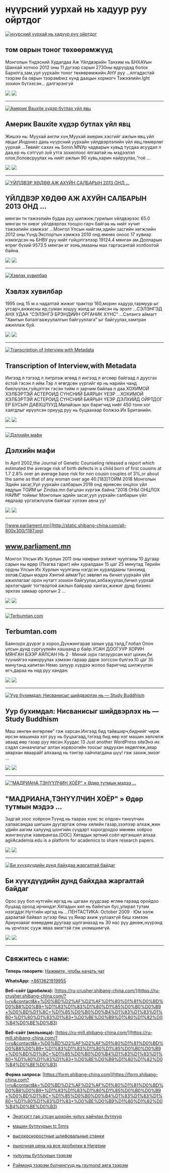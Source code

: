# нүүрсний уурхай нь хадуур руу ойртдог

<a href="https://swt.shibang-china.com/?l=ru&img&k=%D0%BD%D2%AF%D2%AF%D1%80%D1%81%D0%BD%D0%B8%D0%B9+%D1%83%D1%83%D1%80%D1%85%D0%B0%D0%B9+%D0%BD%D1%8C+%D1%85%D0%B0%D0%B4%D1%83%D1%83%D1%80+%D1%80%D1%83%D1%83+%D0%BE%D0%B9%D1%80%D1%82%D0%B4%D0%BE%D0%B3" target="_blank">![нүүрсний уурхай нь хадуур руу ойртдог](http://static.shibang-china.com/all-800x300/748.jpg)</a>

## том оврын тоног төхөөрөмжүүд
Монголын Үндэсний Худалдаа Аж Үйлдвэрийн Танхим нь БНХАУын Шанхай хотноо 2012 оны 11 дүгээр сарын 2730ны өдрүүдэд болох Барилга,зам,уул уурхайн тоног төхөөрөмжийн.АНУ руу …ялгадастай тээрэм ба оврын тээрэмbwz хүнд даацын хормогч Тэжээлийн.lght зохион бүтээсэн… дэлгэрэнгүй


<a href="https://whatsapp.shibangsoft.com/WhatsApp.php" target="_blank" title="WhatsApp">![](http://static.shibang-china.com/icon/whatsapp.png)</a> <a href="https://swt.shibang-china.com/?l=ru&icon&k=%D0%BD%D2%AF%D2%AF%D1%80%D1%81%D0%BD%D0%B8%D0%B9+%D1%83%D1%83%D1%80%D1%85%D0%B0%D0%B9+%D0%BD%D1%8C+%D1%85%D0%B0%D0%B4%D1%83%D1%83%D1%80+%D1%80%D1%83%D1%83+%D0%BE%D0%B9%D1%80%D1%82%D0%B4%D0%BE%D0%B3" target="_blank">![](http://static.shibang-china.com/icon/chat-ru.png)</a>

---

<a href="https://swt.shibang-china.com/?l=ru&img&k=%D0%BD%D2%AF%D2%AF%D1%80%D1%81%D0%BD%D0%B8%D0%B9+%D1%83%D1%83%D1%80%D1%85%D0%B0%D0%B9+%D0%BD%D1%8C+%D1%85%D0%B0%D0%B4%D1%83%D1%83%D1%80+%D1%80%D1%83%D1%83+%D0%BE%D0%B9%D1%80%D1%82%D0%B4%D0%BE%D0%B3" target="_blank">![Америк Bauxite хүдэр бутлах үйл явц](http://static.shibang-china.com/all-800x300/1142.jpg)</a>

## Америк Bauxite хүдэр бутлах үйл явц
Жишээ нь: Муухай англи хүн,Муухай америк.хэсгийг ажлын явц.үйл явцыг.Индонез дахь нүүрсний уурхайн үйлдвэрлэлийн үйл явц.төмөрлөг уурхай …Төвийг сахих нь Sonin.MNУр чадварын хувьд тусдаа асуудал л даа,ер нь сэтгүүл зүй утга зохиолоос ялгаатай нь мэдээлэл олох,боловсруулах нь нийт ажлын 90 хувь,харин найруулах,“гоё …


<a href="https://whatsapp.shibangsoft.com/WhatsApp.php" target="_blank" title="WhatsApp">![](http://static.shibang-china.com/icon/whatsapp.png)</a> <a href="https://swt.shibang-china.com/?l=ru&icon&k=%D0%BD%D2%AF%D2%AF%D1%80%D1%81%D0%BD%D0%B8%D0%B9+%D1%83%D1%83%D1%80%D1%85%D0%B0%D0%B9+%D0%BD%D1%8C+%D1%85%D0%B0%D0%B4%D1%83%D1%83%D1%80+%D1%80%D1%83%D1%83+%D0%BE%D0%B9%D1%80%D1%82%D0%B4%D0%BE%D0%B3" target="_blank">![](http://static.shibang-china.com/icon/chat-ru.png)</a>

---

<a href="https://swt.shibang-china.com/?l=ru&img&k=%D0%BD%D2%AF%D2%AF%D1%80%D1%81%D0%BD%D0%B8%D0%B9+%D1%83%D1%83%D1%80%D1%85%D0%B0%D0%B9+%D0%BD%D1%8C+%D1%85%D0%B0%D0%B4%D1%83%D1%83%D1%80+%D1%80%D1%83%D1%83+%D0%BE%D0%B9%D1%80%D1%82%D0%B4%D0%BE%D0%B3" target="_blank">![ҮЙЛДВЭР ХӨДӨӨ АЖ АХУЙН САЛБАРЫН 2013 ОНД …](http://static.shibang-china.com/all-800x300/542.jpg)</a>

## ҮЙЛДВЭР ХӨДӨӨ АЖ АХУЙН САЛБАРЫН 2013 ОНД …
мянган тн тэжээлийн будаа руу шилжиж,гурилын үйлдвэрээс 65.0 мянган тн хивэг үйлдвэрлэх тооцоо гарч байгаа нь нийт хүчит тэжээлийн хэмжээг …Монгол Улсын нийгэм,эдийн засгийн хөгжлийн 2012 оны.Үүнд:Экспортын хэмжээ 2010 онд өмнөх оноос 17 хувиар нэмэгдсэн нь БНВУ руу нийт гүйцэтгэлээр 19124.4 мянган ам.Долларын өтрөг бүхий 9573.5 мянган кг хонь,ямааны мах гаргасантай холбоотой байна.


<a href="https://whatsapp.shibangsoft.com/WhatsApp.php" target="_blank" title="WhatsApp">![](http://static.shibang-china.com/icon/whatsapp.png)</a> <a href="https://swt.shibang-china.com/?l=ru&icon&k=%D0%BD%D2%AF%D2%AF%D1%80%D1%81%D0%BD%D0%B8%D0%B9+%D1%83%D1%83%D1%80%D1%85%D0%B0%D0%B9+%D0%BD%D1%8C+%D1%85%D0%B0%D0%B4%D1%83%D1%83%D1%80+%D1%80%D1%83%D1%83+%D0%BE%D0%B9%D1%80%D1%82%D0%B4%D0%BE%D0%B3" target="_blank">![](http://static.shibang-china.com/icon/chat-ru.png)</a>

---

<a href="https://swt.shibang-china.com/?l=ru&img&k=%D0%BD%D2%AF%D2%AF%D1%80%D1%81%D0%BD%D0%B8%D0%B9+%D1%83%D1%83%D1%80%D1%85%D0%B0%D0%B9+%D0%BD%D1%8C+%D1%85%D0%B0%D0%B4%D1%83%D1%83%D1%80+%D1%80%D1%83%D1%83+%D0%BE%D0%B9%D1%80%D1%82%D0%B4%D0%BE%D0%B3" target="_blank">![Хэвлэх хувилбар](http://static.shibang-china.com/all-800x300/648.jpg)</a>

## Хэвлэх хувилбар
1995 онд 15 м.х.чадалтай жижиг трактор 160,морин хадуур,тармуур ыг угсарч,анжисны ир,суман хошуу жилд ыг хийсэн нь эрэлт …СЭЛЭНГЭД АНХ УДАА “СЭЛЭНГЭ БРЭНДИЙН ОРГАНИК ХҮНС” …Сэлэнгэ аймагт “Хамтын баталгаажуулалтын байгууллага” ыг байгуулах,хамтран ажиллаж буй.


<a href="https://whatsapp.shibangsoft.com/WhatsApp.php" target="_blank" title="WhatsApp">![](http://static.shibang-china.com/icon/whatsapp.png)</a> <a href="https://swt.shibang-china.com/?l=ru&icon&k=%D0%BD%D2%AF%D2%AF%D1%80%D1%81%D0%BD%D0%B8%D0%B9+%D1%83%D1%83%D1%80%D1%85%D0%B0%D0%B9+%D0%BD%D1%8C+%D1%85%D0%B0%D0%B4%D1%83%D1%83%D1%80+%D1%80%D1%83%D1%83+%D0%BE%D0%B9%D1%80%D1%82%D0%B4%D0%BE%D0%B3" target="_blank">![](http://static.shibang-china.com/icon/chat-ru.png)</a>

---

<a href="https://swt.shibang-china.com/?l=ru&img&k=%D0%BD%D2%AF%D2%AF%D1%80%D1%81%D0%BD%D0%B8%D0%B9+%D1%83%D1%83%D1%80%D1%85%D0%B0%D0%B9+%D0%BD%D1%8C+%D1%85%D0%B0%D0%B4%D1%83%D1%83%D1%80+%D1%80%D1%83%D1%83+%D0%BE%D0%B9%D1%80%D1%82%D0%B4%D0%BE%D0%B3" target="_blank">![Transcription of Interview,with Metadata](http://static.shibang-china.com/all-800x300/534.jpg)</a>

## Transcription of Interview,with Metadata
Ингээд л тэгээд л литрлэж өгөөд л ингээд л өгсөөр байгаад л дуусгах ёстой гэсэн л ийм.Тэр л өгөгдсөн үүргийг ер нь нарийн чанд биелүүлэх,гүйцэтгэх гэсэн тийм л зарчим байлаа л даа.ХОХИМОЙ ХЭЛБЭРТЭЙ АСТЕРОИД СҮНСНИЙ БАЯРЫН ҮЕЭР …ХОХИМОЙ ХЭЛБЭРТЭЙ АСТЕРОИД СҮНСНИЙ БАЯРЫН ҮЕЭР ДЭЛХИЙД ОЙРТДОГ ЕР БУСЫН ДАВХЦЛУУД.Малайзын эрх баригчид нийт 450 тонн хог хаягдлыг ирүүлсэн орнууд руу нь буцаахаар болжээ.Их Британийн.


<a href="https://whatsapp.shibangsoft.com/WhatsApp.php" target="_blank" title="WhatsApp">![](http://static.shibang-china.com/icon/whatsapp.png)</a> <a href="https://swt.shibang-china.com/?l=ru&icon&k=%D0%BD%D2%AF%D2%AF%D1%80%D1%81%D0%BD%D0%B8%D0%B9+%D1%83%D1%83%D1%80%D1%85%D0%B0%D0%B9+%D0%BD%D1%8C+%D1%85%D0%B0%D0%B4%D1%83%D1%83%D1%80+%D1%80%D1%83%D1%83+%D0%BE%D0%B9%D1%80%D1%82%D0%B4%D0%BE%D0%B3" target="_blank">![](http://static.shibang-china.com/icon/chat-ru.png)</a>

---

<a href="https://swt.shibang-china.com/?l=ru&img&k=%D0%BD%D2%AF%D2%AF%D1%80%D1%81%D0%BD%D0%B8%D0%B9+%D1%83%D1%83%D1%80%D1%85%D0%B0%D0%B9+%D0%BD%D1%8C+%D1%85%D0%B0%D0%B4%D1%83%D1%83%D1%80+%D1%80%D1%83%D1%83+%D0%BE%D0%B9%D1%80%D1%82%D0%B4%D0%BE%D0%B3" target="_blank">![Дэлхийн мафи](http://static.shibang-china.com/all-800x300/1331.jpg)</a>

## Дэлхийн мафи
In April 2002,the Journal of Genetic Counseling released a report which estimated the average risk of birth defects in a child born of first cousins at 1.7 2.8% over an average base risk for non cousin couples of 3%,or about the same as that of any woman over age 40.[183]ТОЙМ 2018 Монголын Эдийн засаг,Уул уурхайн салбарын.2018 онд өрнөсөн онцлох үйл явдлын ТОЙМ ыг Zindaa.mn багцлан хүргэж байна.&quot;2018 ОНЫ ОНЦЛОХ НАЙМ&quot; тоймыг Монголын эдийн засаг,уул уурхайн салбарын үйл явдлаар үргэлжлүүлж байгааг хүлээн авна уу!


<a href="https://whatsapp.shibangsoft.com/WhatsApp.php" target="_blank" title="WhatsApp">![](http://static.shibang-china.com/icon/whatsapp.png)</a> <a href="https://swt.shibang-china.com/?l=ru&icon&k=%D0%BD%D2%AF%D2%AF%D1%80%D1%81%D0%BD%D0%B8%D0%B9+%D1%83%D1%83%D1%80%D1%85%D0%B0%D0%B9+%D0%BD%D1%8C+%D1%85%D0%B0%D0%B4%D1%83%D1%83%D1%80+%D1%80%D1%83%D1%83+%D0%BE%D0%B9%D1%80%D1%82%D0%B4%D0%BE%D0%B3" target="_blank">![](http://static.shibang-china.com/icon/chat-ru.png)</a>

---

<a href="https://swt.shibang-china.com/?l=ru&img&k=%D0%BD%D2%AF%D2%AF%D1%80%D1%81%D0%BD%D0%B8%D0%B9+%D1%83%D1%83%D1%80%D1%85%D0%B0%D0%B9+%D0%BD%D1%8C+%D1%85%D0%B0%D0%B4%D1%83%D1%83%D1%80+%D1%80%D1%83%D1%83+%D0%BE%D0%B9%D1%80%D1%82%D0%B4%D0%BE%D0%B3" target="_blank">![www.parliament.mn](http://static.shibang-china.com/all-800x300/1187.jpg)</a>

## www.parliament.mn
Монгол Улсын Их Хурлын 2011 оны намрын ээлжит чуулганы 10 дугаар сарын ны өдөр (Лхагва гариг) ийн хуралдаан 15 цаг 25 минутад Төрийн ордны Улсын Их Хурлын чуулганы нэгдсэн хуралдааны танхимд эхлэв.Сарын мэдээ Хэнтий аймагТус зөвлөл нь бичил уурхайн үйл ажиллагааг орон нутагт зохион байгуулах,албажуулах,бичил уурхай эрхлэгчдийг тогтвортой ажлын байраар хангах,жижиг дунд бизнес эрхлэх замаар орлогын 2 …


<a href="https://whatsapp.shibangsoft.com/WhatsApp.php" target="_blank" title="WhatsApp">![](http://static.shibang-china.com/icon/whatsapp.png)</a> <a href="https://swt.shibang-china.com/?l=ru&icon&k=%D0%BD%D2%AF%D2%AF%D1%80%D1%81%D0%BD%D0%B8%D0%B9+%D1%83%D1%83%D1%80%D1%85%D0%B0%D0%B9+%D0%BD%D1%8C+%D1%85%D0%B0%D0%B4%D1%83%D1%83%D1%80+%D1%80%D1%83%D1%83+%D0%BE%D0%B9%D1%80%D1%82%D0%B4%D0%BE%D0%B3" target="_blank">![](http://static.shibang-china.com/icon/chat-ru.png)</a>

---

<a href="https://swt.shibang-china.com/?l=ru&img&k=%D0%BD%D2%AF%D2%AF%D1%80%D1%81%D0%BD%D0%B8%D0%B9+%D1%83%D1%83%D1%80%D1%85%D0%B0%D0%B9+%D0%BD%D1%8C+%D1%85%D0%B0%D0%B4%D1%83%D1%83%D1%80+%D1%80%D1%83%D1%83+%D0%BE%D0%B9%D1%80%D1%82%D0%B4%D0%BE%D0%B3" target="_blank">![Terbumtan.com](http://static.shibang-china.com/all-800x300/786.jpg)</a>

## Terbumtan.com
Баянзүрх дүүрэг р хороо,Дүнжингарав захын урд талд,Глобал Олон улсын дунд сургуулийн хашаанд р байр.УСАН ДООГУУР ХОРИН МЯНГАН БЭЭР АЯЛСАН НЬ 2&nbsp;&#0183;&#32;Миний зүрх галзуурсан мэт цохин,би түүнийгээ намхруулах хэмээн гараар дарж зогссон бүлгээ.10 цаг 35 минутанд капитан Немо залуур хүрдээ жолоо баригчид шилжүүлэн өгч,дараа нь над руу хандан:


<a href="https://whatsapp.shibangsoft.com/WhatsApp.php" target="_blank" title="WhatsApp">![](http://static.shibang-china.com/icon/whatsapp.png)</a> <a href="https://swt.shibang-china.com/?l=ru&icon&k=%D0%BD%D2%AF%D2%AF%D1%80%D1%81%D0%BD%D0%B8%D0%B9+%D1%83%D1%83%D1%80%D1%85%D0%B0%D0%B9+%D0%BD%D1%8C+%D1%85%D0%B0%D0%B4%D1%83%D1%83%D1%80+%D1%80%D1%83%D1%83+%D0%BE%D0%B9%D1%80%D1%82%D0%B4%D0%BE%D0%B3" target="_blank">![](http://static.shibang-china.com/icon/chat-ru.png)</a>

---

<a href="https://swt.shibang-china.com/?l=ru&img&k=%D0%BD%D2%AF%D2%AF%D1%80%D1%81%D0%BD%D0%B8%D0%B9+%D1%83%D1%83%D1%80%D1%85%D0%B0%D0%B9+%D0%BD%D1%8C+%D1%85%D0%B0%D0%B4%D1%83%D1%83%D1%80+%D1%80%D1%83%D1%83+%D0%BE%D0%B9%D1%80%D1%82%D0%B4%D0%BE%D0%B3" target="_blank">![Уур бухимдал: Нисванисыг шийдвэрлэх нь — Study Buddhism](http://static.shibang-china.com/all-800x300/424.jpg)</a>

## Уур бухимдал: Нисванисыг шийдвэрлэх нь — Study Buddhism
Маш хөнгөн өнгөрлөө” гэж харсан.Ингээд бид тайвширч,биднийг чирж ирсэн машинаа хот руу нь буцаагаад,тэгээд бид өөр нэг машин хөлсөлж аваад өөр газар руу явсан.Хуудас 13 Just another WordPress siteЭнэ их сэдэл санаачлагыг алтан хорвоогийн тоосыг аядуухан хөдөлгөж,аяар аяархан яваарай! алхаанд нь тэнгэр хайчлагдана шүү! гэж захиж,эмзэг …


<a href="https://whatsapp.shibangsoft.com/WhatsApp.php" target="_blank" title="WhatsApp">![](http://static.shibang-china.com/icon/whatsapp.png)</a> <a href="https://swt.shibang-china.com/?l=ru&icon&k=%D0%BD%D2%AF%D2%AF%D1%80%D1%81%D0%BD%D0%B8%D0%B9+%D1%83%D1%83%D1%80%D1%85%D0%B0%D0%B9+%D0%BD%D1%8C+%D1%85%D0%B0%D0%B4%D1%83%D1%83%D1%80+%D1%80%D1%83%D1%83+%D0%BE%D0%B9%D1%80%D1%82%D0%B4%D0%BE%D0%B3" target="_blank">![](http://static.shibang-china.com/icon/chat-ru.png)</a>

---

<a href="https://swt.shibang-china.com/?l=ru&img&k=%D0%BD%D2%AF%D2%AF%D1%80%D1%81%D0%BD%D0%B8%D0%B9+%D1%83%D1%83%D1%80%D1%85%D0%B0%D0%B9+%D0%BD%D1%8C+%D1%85%D0%B0%D0%B4%D1%83%D1%83%D1%80+%D1%80%D1%83%D1%83+%D0%BE%D0%B9%D1%80%D1%82%D0%B4%D0%BE%D0%B3" target="_blank">![&quot;МАДРИАНА,ТЭНҮҮЛЧИН ХОЁР&quot; &#187; Өдөр тутмын мэдээ …](http://static.shibang-china.com/all-800x300/1314.jpg)</a>

## &quot;МАДРИАНА,ТЭНҮҮЛЧИН ХОЁР&quot; &#187; Өдөр тутмын мэдээ …
Задгай зоос хоёрхон.Түүнд нь таарах хүнс эс олдовч тэнүүлчин халаасандаа шигшин дуугаргаж олны хөлийн газар,зээлээр алхаж,жин үдийн аагим халуунд шонгийн сүүдэрт хорогдохдоо мөнөөх хоёроо жингэнүүлж хавирангаа.(DOC) Хятадын эртний соёл иргэншил anxaa agiiAcademia.edu is a platform for academics to share research papers.


<a href="https://whatsapp.shibangsoft.com/WhatsApp.php" target="_blank" title="WhatsApp">![](http://static.shibang-china.com/icon/whatsapp.png)</a> <a href="https://swt.shibang-china.com/?l=ru&icon&k=%D0%BD%D2%AF%D2%AF%D1%80%D1%81%D0%BD%D0%B8%D0%B9+%D1%83%D1%83%D1%80%D1%85%D0%B0%D0%B9+%D0%BD%D1%8C+%D1%85%D0%B0%D0%B4%D1%83%D1%83%D1%80+%D1%80%D1%83%D1%83+%D0%BE%D0%B9%D1%80%D1%82%D0%B4%D0%BE%D0%B3" target="_blank">![](http://static.shibang-china.com/icon/chat-ru.png)</a>

---

<a href="https://swt.shibang-china.com/?l=ru&img&k=%D0%BD%D2%AF%D2%AF%D1%80%D1%81%D0%BD%D0%B8%D0%B9+%D1%83%D1%83%D1%80%D1%85%D0%B0%D0%B9+%D0%BD%D1%8C+%D1%85%D0%B0%D0%B4%D1%83%D1%83%D1%80+%D1%80%D1%83%D1%83+%D0%BE%D0%B9%D1%80%D1%82%D0%B4%D0%BE%D0%B3" target="_blank">![Би хүүхдүүдийн дунд байхдаа жаргалтай байдаг](http://static.shibang-china.com/all-800x300/817.jpg)</a>

## Би хүүхдүүдийн дунд байхдаа жаргалтай байдаг
Орос руу бол нутгийн иргэд нь цагаан хуудсаар өглөө гараад оройдоо буцаад ороод ирчихдэг.Хятадын хил нь байнгын бус,улирал тутам нээгддэг.Нутгийн иргэд нь …ПЕНТАСТИКА: October 2009&nbsp;&#0183;&#32;Юм ээлж дараатай байвал зүгээр биш үү.Ямар ахиж уулзахгүй биш хэмээн Ариунзаяаг өхөөрдөм дуугаар шулганахад нь 30 нас руу дөхөж,нүүрэнд нь үрчлээс сууж яваа эмэгтэй гэж үнэмшимгүй.


<a href="https://whatsapp.shibangsoft.com/WhatsApp.php" target="_blank" title="WhatsApp">![](http://static.shibang-china.com/icon/whatsapp.png)</a> <a href="https://swt.shibang-china.com/?l=ru&icon&k=%D0%BD%D2%AF%D2%AF%D1%80%D1%81%D0%BD%D0%B8%D0%B9+%D1%83%D1%83%D1%80%D1%85%D0%B0%D0%B9+%D0%BD%D1%8C+%D1%85%D0%B0%D0%B4%D1%83%D1%83%D1%80+%D1%80%D1%83%D1%83+%D0%BE%D0%B9%D1%80%D1%82%D0%B4%D0%BE%D0%B3" target="_blank">![](http://static.shibang-china.com/icon/chat-ru.png)</a>

---
## Свяжитесь с нами:

**Теперь говорите:** [Нажмите, чтобы начать чат](https://swt.shibang-china.com?l=ru&contact&k=%D0%BD%D2%AF%D2%AF%D1%80%D1%81%D0%BD%D0%B8%D0%B9+%D1%83%D1%83%D1%80%D1%85%D0%B0%D0%B9+%D0%BD%D1%8C+%D1%85%D0%B0%D0%B4%D1%83%D1%83%D1%80+%D1%80%D1%83%D1%83+%D0%BE%D0%B9%D1%80%D1%82%D0%B4%D0%BE%D0%B3)

**WhatsApp:**  [+8613621919955](https://whatsapp.shibangsoft.com/WhatsApp.php)

**Веб-сайт (дробилка):** [https://ru-crusher.shibang-china.com/](https://ru-crusher.shibang-china.com/?l=ru&contact&k=%D0%BD%D2%AF%D2%AF%D1%80%D1%81%D0%BD%D0%B8%D0%B9+%D1%83%D1%83%D1%80%D1%85%D0%B0%D0%B9+%D0%BD%D1%8C+%D1%85%D0%B0%D0%B4%D1%83%D1%83%D1%80+%D1%80%D1%83%D1%83+%D0%BE%D0%B9%D1%80%D1%82%D0%B4%D0%BE%D0%B3)

**Веб-сайт (мельница):** [https://ru-mill.shibang-china.com/](https://ru-mill.shibang-china.com/?l=ru&contact&k=%D0%BD%D2%AF%D2%AF%D1%80%D1%81%D0%BD%D0%B8%D0%B9+%D1%83%D1%83%D1%80%D1%85%D0%B0%D0%B9+%D0%BD%D1%8C+%D1%85%D0%B0%D0%B4%D1%83%D1%83%D1%80+%D1%80%D1%83%D1%83+%D0%BE%D0%B9%D1%80%D1%82%D0%B4%D0%BE%D0%B3)

**Форма запроса:** [https://form.shibang-china.com](https://form.shibang-china.com?l=ru&contact&k=%D0%BD%D2%AF%D2%AF%D1%80%D1%81%D0%BD%D0%B8%D0%B9+%D1%83%D1%83%D1%80%D1%85%D0%B0%D0%B9+%D0%BD%D1%8C+%D1%85%D0%B0%D0%B4%D1%83%D1%83%D1%80+%D1%80%D1%83%D1%83+%D0%BE%D0%B9%D1%80%D1%82%D0%B4%D0%BE%D0%B3)

* [Энэтхэгт гар утсан шохойн чулуу хайчлах бутлуур](../130/%D0%AD%D0%BD%D1%8D%D1%82%D1%85%D1%8D%D0%B3%D1%82%20%D0%B3%D0%B0%D1%80%20%D1%83%D1%82%D1%81%D0%B0%D0%BD%20%D1%88%D0%BE%D1%85%D0%BE%D0%B9%D0%BD%20%D1%87%D1%83%D0%BB%D1%83%D1%83%20%D1%85%D0%B0%D0%B9%D1%87%D0%BB%D0%B0%D1%85%20%D0%B1%D1%83%D1%82%D0%BB%D1%83%D1%83%D1%80.md)

* [машин бутлуурын tc 5mrs](../129/%D0%BC%D0%B0%D1%88%D0%B8%D0%BD%20%D0%B1%D1%83%D1%82%D0%BB%D1%83%D1%83%D1%80%D1%8B%D0%BD%20tc%205mrs.md)

* [высокоскоростные шлифовальные станки](../126/%D0%B2%D1%8B%D1%81%D0%BE%D0%BA%D0%BE%D1%81%D0%BA%D0%BE%D1%80%D0%BE%D1%81%D1%82%D0%BD%D1%8B%D0%B5%20%D1%88%D0%BB%D0%B8%D1%84%D0%BE%D0%B2%D0%B0%D0%BB%D1%8C%D0%BD%D1%8B%D0%B5%20%D1%81%D1%82%D0%B0%D0%BD%D0%BA%D0%B8.md)

* [рыночная цена на все дробилки в Нигерии](../126/%D1%80%D1%8B%D0%BD%D0%BE%D1%87%D0%BD%D0%B0%D1%8F%20%D1%86%D0%B5%D0%BD%D0%B0%20%D0%BD%D0%B0%20%D0%B2%D1%81%D0%B5%20%D0%B4%D1%80%D0%BE%D0%B1%D0%B8%D0%BB%D0%BA%D0%B8%20%D0%B2%20%D0%9D%D0%B8%D0%B3%D0%B5%D1%80%D0%B8%D0%B8.md)

* [чулууны бутлуурын тээрэм](../129/%D1%87%D1%83%D0%BB%D1%83%D1%83%D0%BD%D1%8B%20%D0%B1%D1%83%D1%82%D0%BB%D1%83%D1%83%D1%80%D1%8B%D0%BD%20%D1%82%D1%8D%D1%8D%D1%80%D1%8D%D0%BC.md)

* [Рэймонд тээрэм булчингууд нь raymond аяга тээрэм](../129/%D0%A0%D1%8D%D0%B9%D0%BC%D0%BE%D0%BD%D0%B4%20%D1%82%D1%8D%D1%8D%D1%80%D1%8D%D0%BC%20%D0%B1%D1%83%D0%BB%D1%87%D0%B8%D0%BD%D0%B3%D1%83%D1%83%D0%B4%20%D0%BD%D1%8C%20raymond%20%D0%B0%D1%8F%D0%B3%D0%B0%20%D1%82%D1%8D%D1%8D%D1%80%D1%8D%D0%BC.md)